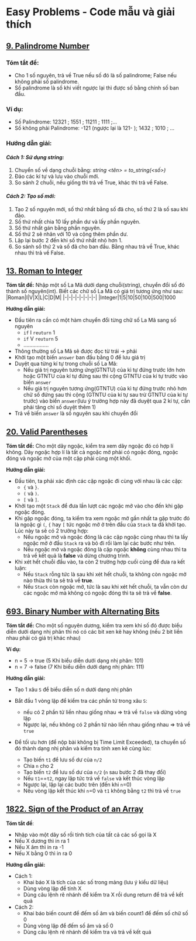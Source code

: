 # Easy Problems - Code mẫu và giải thích

## [9. Palindrome Number](https://github.com/toan207/TLU-Algorithm/blob/main/Leetcode/Easy/Code/9_PalindromeNumber.cpp)
### **Tóm tắt đề:**
- Cho 1 số nguyên, trả về True nếu số đó là số palindrome; False nếu không phải số palindrome.
- Số palindrome là số khi viết ngược lại thì được số bằng chính số ban đầu.

### **Ví dụ:**
  - Số Palindrome: 12321 ; 1551 ; 11211 ; 1111 ;...
  - Số không phải Palindrome: -121 (ngược lại là 121- ); 1432 ; 1010 ; ...

### **Hướng dẫn giải:**
 #### ***Cách 1: Sử dụng string:***
  1. Chuyển số về dạng chuỗi bằng: *string <tên> = to_string(<số>)*
  2. Đảo các kí tự và lưu vào chuỗi mới.
  3. So sánh 2 chuỗi, nếu giống thì trả về True, khác thì trả về False.
  #### ***Cách 2: Tạo số mới:***
  1. Tạo 2 số nguyên mới, số thứ nhất bằng số đã cho, số thứ 2 là số sau khi đảo.
  2. Số thứ nhất chia 10 lấy phần dư và lấy phần nguyên.
  3. Số thứ nhất gán bằng phần nguyên.
  4. Số thứ 2 sẽ nhân với 10 và cộng thêm phần dư.
  5. Lặp lại bước 2 đến khi số thứ nhất nhỏ hơn 1.
  6. So sánh số thứ 2 và số đã cho ban đầu. Bằng nhau trả về True, khác nhau thì trả về False.  
  
  
## [13. Roman to Integer](https://github.com/toan207/TLU-Algorithm/tree/main/Leetcode/Easy/Code)
**Tóm tắt đề:** Nhập một số La Mã dưới dạng chuỗi(string), chuyển đổi số đó thành số nguyên(int). Biết các chữ số La Mã có giá trị tương ứng như sau:<br>
|Roman|I|V|X|L|C|D|M|
|-|-|-|-|-|-|-|-|
|Integer|1|5|10|50|100|500|1000

**Hướng dẫn giải:**
- Đầu tiên ra cần có một hàm chuyển đổi từng chữ số La Mã sang số nguyên
  - `if` I `reuturn` 1
  - `if` V `reuturn` 5
  - .................
- Thông thường số La Mã sẽ được đọc từ trái -> phải
- Khởi tạo một biến `answer` ban đầu bằng 0 để lưu giá trị
- Duyệt qua từng kí tự trong chuỗi số La Mã:
  - Nếu giá trị nguyên tương ứng(GTNTU) của kì tự đứng trước lớn hơn hoặc GTNTU của kí tự đứng sau thì cộng GTNTU của kí tự trước vào biến `answer`
  - Nếu giá trị nguyên tương ứng(GTNTU) của kì tự đứng trước nhỏ hơn chữ số đứng sau thì cộng (GTNTU của kí tự sau trừ GTNTU của kí tự trước) vào biến `answer`(lưu ý trường hợp này đã duyệt qua 2 kí tự, cần phải tăng chỉ số duyệt thêm 1)
- Trả về biến `answer` là số nguyên sau khi chuyển đổi  
  
  
## [20. Valid Parentheses](https://github.com/toan207/TLU-Algorithm/blob/main/Leetcode/Easy/Code/20_ValidParentheses.cpp)
**Tóm tắt đề:** Cho một dãy ngoặc, kiểm tra xem dãy ngoặc đó có hợp lí không. Dãy ngoặc hợp lí là tất cả ngoặc mở phải có ngoặc đóng, ngoặc đóng và ngoặc mở của một cặp phải cùng một khối.  

**Hướng dẫn giải:**  
- Đầu tiên, ta phải xác định các cặp ngoặc đi cùng với nhau là các cặp:
  - `{` và `}`.  
  - `(` và `)`.
  - `[` và `]`.  
- Khởi tạo một `Stack` để đưa lần lượt các ngoặc mở vào cho đến khi gặp ngoặc đóng.
- Khi gặp ngoặc đóng, ta kiểm tra xem ngoặc mở gần nhất ta gặp trước đó là ngoặc gì `(`, `{` hay `[` tức ngoặc mở ở trên đầu của `Stack` ta đã khởi tạo. Lúc này ta sẽ có 2 trường hợp:  
  - Nếu ngoặc mở và ngoặc đóng là các cặp ngoặc cùng nhau thì ta lấy ngoặc mở ở đầu `Stack` ra và bỏ đi rồi làm lại các bước như trên.
  - Nếu ngoặc mở và ngoặc đóng là cặp ngoặc **không** cùng nhau thì ta trả về kết quả là **false** và dừng chương trình.
- Khi xét hết chuỗi đầu vào, ta còn 2 trường hợp cuối cùng để đưa ra kết luận:
  - Nếu `Stack` rỗng tức là sau khi xét hết chuỗi, ta không còn ngoặc mở nào thừa thì ta sẽ trả về **true**.
  - Nếu `Stack` còn ngoặc mở, tức là sau khi xét hết chuỗi, ta vẫn còn dư các ngoặc mở mà không có ngoặc đóng thì ta sẽ trả về **false**.

## [693. Binary Number with Alternating Bits](https://github.com/toan207/TLU-Algorithm/blob/main/Leetcode/Easy/Code/693_BinaryNumberwithAlternatingBits.cpp)

**Tóm tắt đề:** Cho một số nguyên dương, kiểm tra xem khi số đó được biểu diễn dưới dạng nhị phân thì nó có các bit xen kẽ hay không (nếu 2 bit liền nhau phải có giá trị khác nhau)

**Ví dụ:** 
- n = 5
-> true
(5 Khi biểu diễn dưới dạng nhị phân: 101)
- n = 7
-> false
(7 Khi biểu diễn dưới dạng nhị phân: 111)

**Hướng dẫn giải:**  
- Tạo 1 xâu `S` để biểu diễn số n dưới dạng nhị phân
- Bắt đầu 1 vòng lặp để kiểm tra các phần tử trong xâu `S`:
  - nếu có 2 phần tử liền nhau giống nhau => trả về `false` và dừng vòng lặp
  - Ngược lại, nếu không có 2 phần tử nào liền nhau giống nhau => trả về `true`

- Để tối ưu hơn (để nộp bài không bị Time Limit Exceeded), ta chuyển số đó thành dạng nhị phân và kiểm tra tính xen kẽ cùng lúc:
  - Tạo biến `t1` để lưu số dư của `n/2`
  - Chia `n` cho 2
  - Tạo biến `t2` để lưu số dư của `n/2` (`n` sau bước 2 đã thay đổi)
  - Nếu `t1`==`t2`, ngay lập tức trả về `false` và kết thúc vòng lặp
  - Ngược lại, lặp lại các bước trên (đến khi `n`=0)
  - Nếu vòng lặp kết thúc khi `n`=0 và `t1` không bằng `t2` thì trả về `true`

## [1822. Sign of the Product of an Array](https://github.com/toan207/TLU-Algorithm/blob/main/Leetcode/Easy/Code/1882_SignOfTheProductOfAnArray.cpp)
**Tóm tắt đề**:
- Nhập vào một dãy số rồi tính tích của tất cả các số gọi là X
- Nếu X dương thì in ra 1
- Nếu X âm thì in ra -1
- Nếu X bằng 0 thì in ra 0


**Hướng dẫn giải:** 
* Cách 1:
  - Khai báo X là tích của các số trong mảng (lưu ý kiểu dữ liệu)
  - Dùng vòng lặp để tính X
  - Dùng câu lệnh rẽ nhánh để kiểm tra X rồi dung return để trả về kết quả
* Cách 2:
  - Khai báo biến count để đếm số âm và biến count1 để đếm số chữ số 0 
  - Dùng vòng lặp để đếm số âm và số 0
  - Dùng câu lệnh rẽ nhánh để kiểm tra và trả về kết quá 
